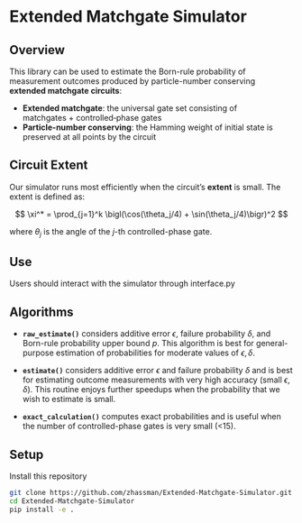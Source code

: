 # Extended Matchgate Simulator

## Overview

This library can be used to estimate the Born-rule probability of measurement outcomes produced by particle-number conserving **extended matchgate circuits**:

- **Extended matchgate**: the universal gate set consisting of matchgates + controlled‑phase gates  
- **Particle-number conserving**: the Hamming weight of initial state is preserved at all points by the circuit

## Circuit Extent

Our simulator runs most efficiently when the circuit’s **extent** is small. The extent is defined as:

$$
\xi^* = \prod_{j=1}^k \bigl(\cos(\theta_j/4) + \sin(\theta_j/4)\bigr)^2
$$

where $\theta_j$ is the angle of the $j$-th controlled-phase gate.

## Use

Users should interact with the simulator through interface.py

## Algorithms

- **`raw_estimate()`** considers additive error $\epsilon$, failure probability $\delta$, and Born-rule probability upper bound $p$. This algorithm is best for general-purpose estimation of probabilities for moderate values of $\epsilon, \delta$.

- **`estimate()`** considers additive error $\epsilon$ and failure probability $\delta$ and is best for estimating outcome measurements with very high accuracy (small $\epsilon, \delta$). This routine enjoys further speedups when the probability that we wish to estimate is small.

- **`exact_calculation()`** computes exact probabilities and is useful when the number of controlled-phase gates is very small (<15).

## Setup

Install this repository

```bash
git clone https://github.com/zhassman/Extended-Matchgate-Simulator.git
cd Extended-Matchgate-Simulator
pip install -e .
```
